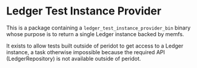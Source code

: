 # Ledger Test Instance Provider

This is a package containing a `ledger_test_instance_provider_bin` binary whose
purpose is to return a single Ledger instance backed by memfs.

It exists to allow tests built outside of peridot to get access to a Ledger
instance, a task otherwise impossible because the required API
(LedgerRepository) is not available outside of peridot.
